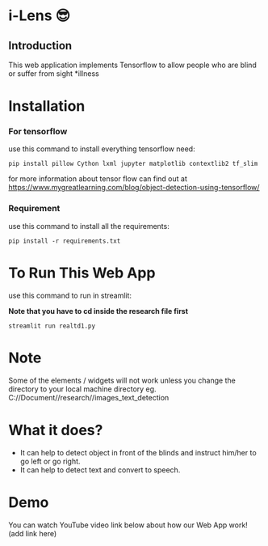 # i-Lens :sunglasses:

## Introduction
This web application implements Tensorflow to allow people who are blind or suffer from sight *illness

# Installation
### For tensorflow
use this command to install everything tensorflow need:
```
pip install pillow Cython lxml jupyter matplotlib contextlib2 tf_slim
```
for more information about tensor flow can find out at https://www.mygreatlearning.com/blog/object-detection-using-tensorflow/

### Requirement
use this command to install all the requirements:
```
pip install -r requirements.txt
```
# To Run This Web App
use this command to run in streamlit: 

**Note that you have to cd inside the research file first**
```
streamlit run realtd1.py
```

# Note
Some of the elements / widgets will not work unless you change the directory to your local machine directory
eg. C://Document//research//images_text_detection

# What it does?
- It can help to detect object in front of the blinds and instruct him/her to go left or go right.
- It can help to detect text and convert to speech.

# Demo
You can watch YouTube video link below about how our Web App work! 
(add link here)
